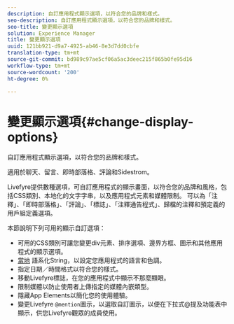 ```yaml
---
description: 自訂應用程式顯示選項，以符合您的品牌和樣式。
seo-description: 自訂應用程式顯示選項，以符合您的品牌和樣式。
seo-title: 變更顯示選項
solution: Experience Manager
title: 變更顯示選項
uuid: 121bb921-d9a7-4925-ab46-8e3d7dd0cbfe
translation-type: tm+mt
source-git-commit: bd989c97ae5cf06a5ac3deec215f865b0fe95d16
workflow-type: tm+mt
source-wordcount: '200'
ht-degree: 0%

---
```



# 變更顯示選項{#change-display-options}

自訂應用程式顯示選項，以符合您的品牌和樣式。

適用於聊天、留言、即時部落格、評論和Sidestrom。

Livefyre提供數種選項，可自訂應用程式的顯示畫面，以符合您的品牌和風格，包括CSS類別、本地化的文字字串，以及應用程式元素和媒體限制。 可以為「注釋」、「即時部落格」、「評論」、「標誌」、「注釋通告程式」、歸檔的注釋和預定義的用戶組定義選項。

本節說明下列可用的顯示自訂選項：

* 可用的CSS類別可讓您變更div元素、排序選項、邊界方框、圖示和其他應用程式的顯示選項。
* [當地](/help/using/c-settings-other/c-translation-sets/c-localize-strings.md) 語系化String，以設定您應用程式的語言和色調。
* 指定日期／時間格式以符合您的樣式。
* 移動Livefyre標誌，在您的應用程式中顯示不那麼顯眼。
* 限制媒體以防止使用者上傳指定的媒體內嵌類型。
* 隱藏App Elements以簡化您的使用體驗。
* 變更Livefyre `@mention`圖示，以選取自訂圖示，以便在下拉式@提及功能表中顯示，供您Livefyre觀眾的成員使用。


